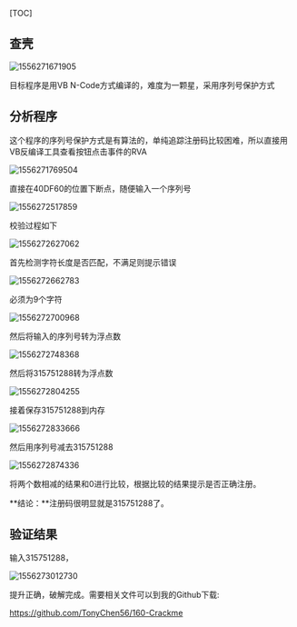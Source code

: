 [TOC]

## 查壳

![1556271671905](assets/1556271671905.png)

目标程序是用VB N-Code方式编译的，难度为一颗星，采用序列号保护方式

## 分析程序

这个程序的序列号保护方式是有算法的，单纯追踪注册码比较困难，所以直接用VB反编译工具查看按钮点击事件的RVA

![1556271769504](assets/1556271769504.png)

直接在40DF60的位置下断点，随便输入一个序列号

![1556272517859](assets/1556272517859.png)

校验过程如下

![1556272627062](assets/1556272627062.png)

首先检测字符长度是否匹配，不满足则提示错误

![1556272662783](assets/1556272662783.png)

必须为9个字符

![1556272700968](assets/1556272700968.png)

然后将输入的序列号转为浮点数

![1556272748368](assets/1556272748368.png)

然后将315751288转为浮点数

![1556272804255](assets/1556272804255.png)

接着保存315751288到内存

![1556272833666](assets/1556272833666.png)

然后用序列号减去315751288

![1556272874336](assets/1556272874336.png)

将两个数相减的结果和0进行比较，根据比较的结果提示是否正确注册。

**结论：**注册码很明显就是315751288了。

## 验证结果

输入315751288，

![1556273012730](assets/1556273012730.png)

提升正确，破解完成。需要相关文件可以到我的Github下载:

<https://github.com/TonyChen56/160-Crackme>

